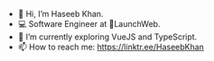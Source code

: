 - 👋 Hi, I’m Haseeb Khan.
- 💻 Software Engineer at 🚀LaunchWeb.
- 🌱 I’m currently exploring VueJS and TypeScript.
- 📫 How to reach me: https://linktr.ee/HaseebKhan
